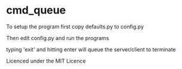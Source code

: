 # cmd_queue

To setup the program first copy defaults.py to config.py

Then edit config.py and run the programs 

typing 'exit' and hitting enter will queue the server/client to terminate

Licenced under the MIT Licence